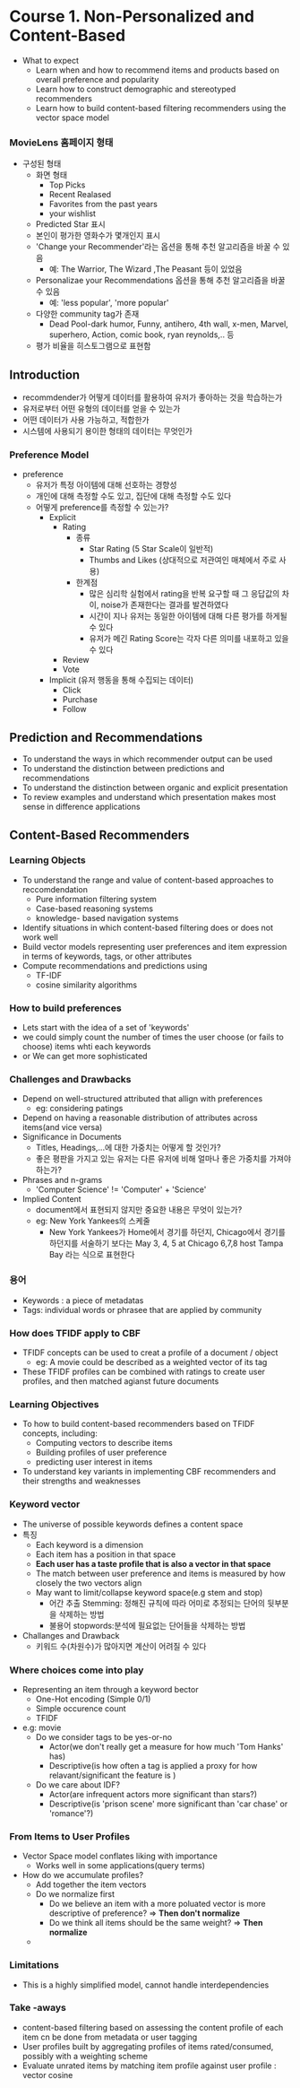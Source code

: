 

# Course 1. Non-Personalized and Content-Based
- What to expect
	- Learn when and how to recommend items and products based on overall preference and popularity
	- Learn how to construct demographic and stereotyped recommenders
	- Learn how to build content-based filtering recommenders using the vector space model

### MovieLens 홈페이지 형태
- 구성된 형태
	- 화면 형태
		- Top Picks
		- Recent Realased
		- Favorites from the past years
		- your wishlist
	- Predicted Star 표시
	- 본인이 평가한 영화수가 몇개인지 표시
	- 'Change your Recommender'라는  옵션을 통해 추천 알고리즘을 바꿀 수 있음
		- 예: The Warrior, The Wizard ,The Peasant 등이 있었음
	- Personalizae your Recommendations 옵션을 통해 추천 알고리즘을 바꿀 수 있음
		- 예: 'less popular', 'more popular'
	- 다양한 community tag가 존재
		- Dead Pool-dark humor, Funny, antihero, 4th wall, x-men, Marvel, superhero, Action, comic book, ryan reynolds,.. 등
	- 평가 비율을 히스토그램으로 표현함

## Introduction
- recommdender가 어떻게 데이터를 활용하여 유저가 좋아하는 것을 학습하는가
- 유저로부터 어떤 유형의 데이터를 얻을 수 있는가
- 어떤 데이터가 사용 가능하고, 적합한가
- 시스템에 사용되기 용이한 형태의 데이터는 무엇인가

### Preference Model
- preference
	- 유저가 특정 아이템에 대해 선호하는 경향성
	- 개인에 대해 측정할 수도 있고, 집단에 대해 측정할 수도 있다
	- 어떻게 preference를 측정할 수 있는가?
		- Explicit
			- Rating
				- 종류
					- Star Rating (5 Star Scale이 일반적) 
					- Thumbs and Likes (상대적으로 저관여인 매체에서 주로 사용)
				- 한계점
					- 많은 심리학 실험에서 rating을 반복 요구할 때 그 응답값의 차이, noise가 존재한다는 결과를 발견하였다
					- 시간이 지나 유저는 동일한 아이템에 대해 다른 평가를 하게될 수 있다
					- 유저가 메긴 Rating Score는 각자 다른 의미를 내포하고 있을 수 있다
			- Review
			- Vote
		- Implicit (유저 행동을 통해 수집되는 데이터)
			- Click
			- Purchase
			- Follow

## Prediction and Recommendations
- To understand the ways in which recommender output can be used
- To understand the distinction between predictions and recommendations
- To understand the distinction between organic and explicit presentation
- To review examples and understand which presentation makes most sense in difference applications

## Content-Based Recommenders
### Learning Objects
- To understand the range and value of content-based approaches to reccomdendation
	- Pure information filtering system
	- Case-based reasoning systems
	- knowledge- based navigation systems
- Identify situations in which content-based filtering does or does not work well
- Build vector models representing user preferences and item expression in terms of keywords, tags, or other attributes
- Compute recommendations and predictions using 
	- TF-IDF 
	- cosine similarity algorithms

### How to build preferences
- Lets start with the idea of a set of 'keywords'
- we could simply count the number of times the user choose (or fails to choose) items whti each keywords
- or We can get more sophisticated

### Challenges and Drawbacks
- Depend on well-structured attributed that allign with preferences
	- eg: considering patings
- Depend on having a reasonable distribution of attributes across items(and vice versa)
- Significance in Documents
	- Titles, Headings,...에 대한 가중치는 어떻게 할 것인가?
	- 좋은 평판을 가지고 있는 유저는 다른 유저에 비해 얼마나 좋은 가중치를 가져야 하는가?
- Phrases and n-grams
	- 'Computer Science' != 'Computer' + 'Science'
- Implied Content
	- document에서 표현되지 않지만 중요한 내용은 무엇이 있는가?
	- eg: New York Yankees의 스케줄
		- New York Yankees가 Home에서 경기를 하던지, Chicago에서 경기를 하던지를 서술하기 보다는 May 3, 4, 5 at Chicago 6,7,8 host Tampa Bay 라는 식으로 표현한다

### 용어
- Keywords : a piece of metadatas
- Tags: individual words or phrasee that are applied by community

### How does TFIDF apply to CBF
- TFIDF concepts can be used to creat a profile of a document / object
	- eg: A movie could be described as a weighted vector of its tag
- These TFIDF profiles can be combined with ratings to create user profiles, and then matched agianst future documents


### Learning Objectives
- To how to build content-based recommenders based on TFIDF concepts, including:
	- Computing vectors to describe items
	- Building profiles of user preference
	- predicting user interest in items
- To understand key variants in implementing CBF recommenders and their strengths and weaknesses

### Keyword vector
- The universe of possible keywords defines a content space
- 특징
	- Each keyword is a dimension
	- Each item has a position in that space
	- **Each user has a taste profile that is also a vector in that space**
	- The match between user preference and items is measured by how closely the two vectors align
	- May want to limit/collapse keyword space(e.g stem and stop)
		- 어간 추출 Stemming: 정해진 규칙에 따라 어미로 추정되는 단어의 뒷부분을 삭제하는 방법
		- 불용어 stopwords:분석에 필요없는 단어들을 삭제하는 방법
- Challanges and Drawback
	- 키워드 수(차원수)가 많아지면 계산이 어려질 수 있다

### Where choices come into play
- Representing an item through a keyword bector
	- One-Hot encoding (Simple 0/1)
	- Simple occurence count
	- TFIDF 
- e.g: movie
	- Do we consider tags to be yes-or-no
		- Actor(we don't really get a measure for how much 'Tom Hanks' has)
		- Descriptive(is how often a tag is applied a proxy for how relavant/significant the feature is )
	- Do we care about IDF?
		- Actor(are infrequent actors more significant than stars?)
		- Descriptive(is 'prison scene' more significant than 'car chase' or 'romance'?)


### From Items to User Profiles
- Vector Space model conflates liking with importance
	- Works well in some applications(query terms)
- How do we accumulate profiles?
	- Add together the item vectors
	- Do we normalize first
		- Do we believe an item with a more poluated vector is more descriptive of preference? => **Then don't normalize**
		- Do we think all items should be the same weight? => **Then normalize**
	- 

### Limitations
- This is a highly simplified model, cannot handle interdependencies

### Take -aways
- content-based filtering based on assessing the content profile of each item cn be done from metadata or user tagging
- User profiles built by aggregating profiles of items rated/consumed, possibly with a weighting scheme
- Evaluate unrated items by matching item profile against user profile : vector cosine
